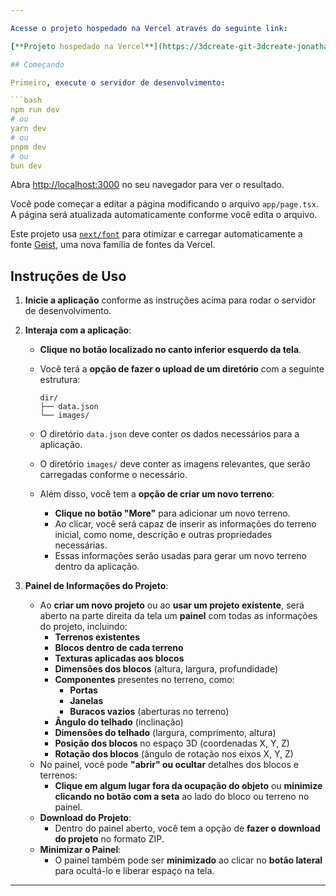 ```yaml
---

Acesse o projeto hospedado na Vercel através do seguinte link:

[**Projeto hospedado na Vercel**](https://3dcreate-git-3dcreate-jonathas-levis-projects.vercel.app/)

## Começando

Primeiro, execute o servidor de desenvolvimento:

```bash
npm run dev
# ou
yarn dev
# ou
pnpm dev
# ou
bun dev
```

Abra [http://localhost:3000](http://localhost:3000) no seu navegador para ver o resultado.

Você pode começar a editar a página modificando o arquivo `app/page.tsx`. A página será atualizada automaticamente conforme você edita o arquivo.

Este projeto usa [`next/font`](https://nextjs.org/docs/app/building-your-application/optimizing/fonts) para otimizar e carregar automaticamente a fonte [Geist](https://vercel.com/font), uma nova família de fontes da Vercel.

## Instruções de Uso

1. **Inicie a aplicação** conforme as instruções acima para rodar o servidor de desenvolvimento.

2. **Interaja com a aplicação**:
    - **Clique no botão localizado no canto inferior esquerdo da tela**.
    - Você terá a **opção de fazer o upload de um diretório** com a seguinte estrutura:
        ```
        dir/
        ├── data.json
        └── images/
        ```
    - O diretório `data.json` deve conter os dados necessários para a aplicação.
    - O diretório `images/` deve conter as imagens relevantes, que serão carregadas conforme o necessário.
  
    - Além disso, você tem a **opção de criar um novo terreno**:
        - **Clique no botão "More"** para adicionar um novo terreno.
        - Ao clicar, você será capaz de inserir as informações do terreno inicial, como nome, descrição e outras propriedades necessárias.
        - Essas informações serão usadas para gerar um novo terreno dentro da aplicação.

3. **Painel de Informações do Projeto**:
    - Ao **criar um novo projeto** ou ao **usar um projeto existente**, será aberto na parte direita da tela um **painel** com todas as informações do projeto, incluindo:
        - **Terrenos existentes**
        - **Blocos dentro de cada terreno**
        - **Texturas aplicadas aos blocos**
        - **Dimensões dos blocos** (altura, largura, profundidade)
        - **Componentes** presentes no terreno, como:
          - **Portas**
          - **Janelas**
          - **Buracos vazios** (aberturas no terreno)
        - **Ângulo do telhado** (inclinação)
        - **Dimensões do telhado** (largura, comprimento, altura)
        - **Posição dos blocos** no espaço 3D (coordenadas X, Y, Z)
        - **Rotação dos blocos** (ângulo de rotação nos eixos X, Y, Z)
    - No painel, você pode **"abrir" ou ocultar** detalhes dos blocos e terrenos:
        - **Clique em algum lugar fora da ocupação do objeto** ou **minimize clicando no botão com a seta** ao lado do bloco ou terreno no painel.
    - **Download do Projeto**:
        - Dentro do painel aberto, você tem a opção de **fazer o download do projeto** no formato ZIP.
    - **Minimizar o Painel**:
        - O painel também pode ser **minimizado** ao clicar no **botão lateral** para ocultá-lo e liberar espaço na tela.

---
```

